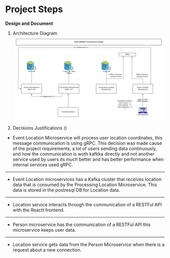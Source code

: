 # Project Steps
__Design and Document__
1. Architecture Diagram
![alt text](https://github.com/crisroddev/project-udaconnect/blob/master/docs/design.png "Architectural Diagram")

2. Decisions Justifications ()

* Event Location Microservice will process user location coordinates, this message communication is using gRPC. This decision was made cause of the project requirements, a lot of users sending data continuously, and how the communication is woth kafkka directly and not another service used by users its much better and has better performance when internal services used gRPC.

---

* Event Location microservices has a Kafka cluster that receives location data that is consumed by the Processing Location Microservice. This data is stored in the postresql DB for Location data.

---

* Location service interacts through the communication of a RESTFul API with the Reactt frontend.

---

* Person microservice has the communication of a RESTFul API this microservice keeps user data.

---

* Location service gets data from the Person Microservice when there is a request about a new connection.